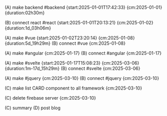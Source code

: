 (A) make backend #backend {start:2025-01-01T17:42:33} {cm:2025-01-01} {duration:02h30m}

(B) connect react #react {start:2025-01-01T20:13:21} {cm:2025-01-02} {duration:1d_03h06m}

(A) make #vue {start:2025-01-02T23:20:14} {cm:2025-01-08} {duration:5d_19h29m}
(B) connect #vue {cm:2025-01-08}

(A) make #angular {cm:2025-01-17}
(B) connect #angular {cm:2025-01-17}

(A) make #svelte {start:2025-01-17T15:08:23} {cm:2025-03-06} {duration:1m-17d_15h29m}
(B) connect #svelte {cm:2025-03-06}

(A) make #jquery {cm:2025-03-10}
(B) connect #jquery {cm:2025-03-10}

(C) make list CARD component to all framework {cm:2025-03-10}

(C) delete firebase server {cm:2025-03-10}

(C) summary
(D) post blog
